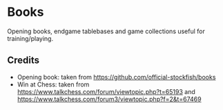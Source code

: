 # Books

Opening books, endgame tablebases and game collections useful for training/playing.

## Credits

- Opening book: taken from https://github.com/official-stockfish/books
- Win at Chess: taken from https://www.talkchess.com/forum/viewtopic.php?t=65193 and https://www.talkchess.com/forum3/viewtopic.php?f=2&t=67469